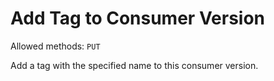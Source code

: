 # Add Tag to Consumer Version

Allowed methods: `PUT`

Add a tag with the specified name to this consumer version.
